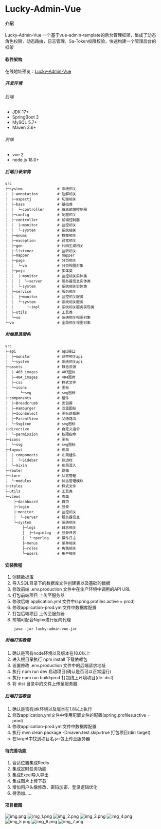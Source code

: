 # Lucky-Admin-Vue

#### 介绍
Lucky-Admin-Vue 一个基于vue-admin-template的后台管理框架，集成了动态角色权限，动态路由，日志管理，Sa-Token权限校验，快速构建一个管理后台的框架
#### 软件架构
在线地址预览：[Lucky-Admin-Vue](http://admin.anlucky.cn/)
##### 开发环境
###### 后端
- JDK 17+
- SpringBoot 3
- MySQL 5.7+ 
- Maven 3.6+
###### 前端
- vue 2
- node.js 18.0+
##### 后端目录架构
```
src
├─system                # 系统相关
│  ├─annotation         # 注解相关
│  ├─aspectj            # 切面相关
│  ├─base               # 基础类
│  │  └─controller      # 继承前端控制器
│  ├─config             # 配置相关
│  ├─controller         # 前端控制器
│  │  ├─monitor         # 监控相关
│  │  └─system          # 系统相关
│  ├─enums              # 枚举相关
│  ├─exception          # 异常相关
│  ├─gen                # 代码生成相关
│  ├─listener           # 监听相关
│  ├─mapper             # mapper
│  ├─page               # 分页相关
│  │  └─vo              # 分页视图对象
│  ├─pojo               # 实体类
│  │  ├─monitor         # 监控相关实体类
│  │  │  └─server       # 服务器信息实体类
│  │  └─system          # 系统相关实体类
│  ├─service            # 服务相关
│  │  ├─monitor         # 监控相关服务
│  │  └─system          # 系统相关服务
│  │      └─impl        # 系统相关服务实现类
│  ├─utils              # 工具类
│  └─vo                 # 系统相关视图对象
└─vo                    # 全局相关视图对象
``` 
##### 前端目录架构
```
src
├─api                   # api接口
│  ├─monitor            # 监控相关api
│  └─system             # 系统相关api
├─assets                # 静态资源
│  ├─403_images         # 403图片
│  ├─404_images         # 404图片
│  ├─css                # 样式文件
│  └─icons              # 图标
│      └─svg            # svg图标
├─components            # 组件
│  ├─Breadcrumb         # 面包屑
│  ├─Hamburger          # 汉堡图标
│  ├─IconSelect         # 图标选择器
│  ├─ParentView         # 父级路由
│  └─SvgIcon            # svg图标
├─directive             # 自定义指令
│  └─permission         # 权限指令
├─icons                 # 图标
│  └─svg                # svg图标
├─layout                # 布局
│  ├─components         # 布局组件
│  │  └─Sidebar         # 侧边栏
│  └─mixin              # 布局混入
├─router                # 路由
├─store                 # 状态管理
│  └─modules            # 状态管理模块
├─styles                # 样式文件
├─utils                 # 工具类
└─views                 # 页面
    ├─dashboard         # 首页
    ├─login             # 登录
    ├─monitor           # 监控相关
    │  └─server         # 服务器信息
    └─system            # 系统相关
        ├─logs          # 日志相关
        │  ├─loginlog   # 登录日志
        │  └─operlog    # 操作日志
        ├─menus         # 菜单相关
        ├─roles         # 角色相关
        └─users         # 用户相关
```
#### 安装教程

1. 创建数据库
2. 导入SQL目录下的数据库文件创建表以及基础的数据
3. 修改前端 .env.production 文件中在生产环境中调用的API URL 
4. 打包前端项目 上传至服务器
5. 修改后端 application.yml 文件中(spring.profiles.active = prod)
6. 修改application-prod.yml文件中数据库配置
7. 打包后端项目 上传至服务器
8. 前端可配合Nginx进行反向代理

~~~ linux
    java -jar lucky-admin-vue.jar
~~~

##### 前端打包教程

1. 确认是否有node环境以及版本在18.0以上
2. 进入根目录执行 npm install 下载依赖包
3. 设置修改 .env.production 文件中的后端请求地址 
4. 执行 npm run dev 启动项目(确认是否可以正常运行)
5. 执行 npm run build:prod 打包线上环境项目(dir: dist)
6. 将 dist 目录中的文件上传至服务器

##### 后端打包教程

1. 确认是否有jdk环境以及版本在1.8以上执行
2. 修改application.yml文件中使用配置文件的配置(spring.profiles.active = prod)
3. 修改application-prod.yml文件中数据库配置
4. 执行 mvn clean package -Dmaven.test.skip=true 打包项目(dir: target)
5. 在target中找到项目名.jar包上传至服务器

#### 待完善功能

1. 合适位置集成Redis
2. 集成定时任务功能
3. 集成Excel导入导出
4. 集成图片上传下载
5. 增加用户头像修改、密码加密、登录逻辑优化
6. 待添加......

#### 项目截图
![img.png](img.png)
![img_1.png](img_1.png)
![img_2.png](img_2.png)
![img_3.png](img_3.png)
![img_4.png](img_4.png)
![img_5.png](img_5.png)
![img_6.png](img_6.png)
![img_7.png](img_7.png)
